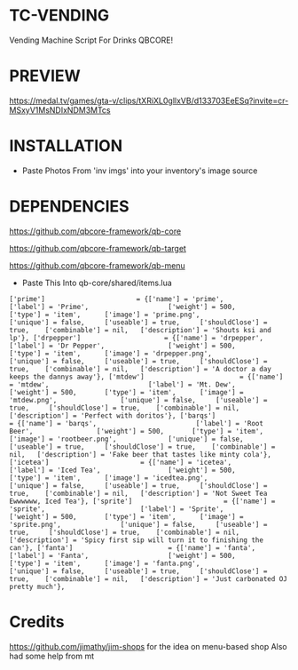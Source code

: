 # TC-VENDING
Vending Machine Script For Drinks QBCORE!

# PREVIEW
https://medal.tv/games/gta-v/clips/tXRiXL0gllxVB/d133703EeESq?invite=cr-MSxyV1MsNDIxNDM3MTcs

# INSTALLATION
- Paste Photos From 'inv imgs' into your inventory's image source

# DEPENDENCIES
https://github.com/qbcore-framework/qb-core

https://github.com/qbcore-framework/qb-target

https://github.com/qbcore-framework/qb-menu

- Paste This Into qb-core/shared/items.lua

`['prime'] 				 	 	 = {['name'] = 'prime', 			  	  		['label'] = 'Prime', 					['weight'] = 500, 		['type'] = 'item', 		['image'] = 'prime.png', 				['unique'] = false, 	['useable'] = true, 	['shouldClose'] = true,	   ['combinable'] = nil,   ['description'] = 'Shouts ksi and lp'},
	['drpepper'] 				 	 = {['name'] = 'drpepper', 			  	  		['label'] = 'Dr Pepper', 				['weight'] = 500, 		['type'] = 'item', 		['image'] = 'drpepper.png', 			['unique'] = false, 	['useable'] = true, 	['shouldClose'] = true,	   ['combinable'] = nil,   ['description'] = 'A doctor a day keeps the dannys away'},
	['mtdew'] 				 	 	 = {['name'] = 'mtdew', 			  	  		['label'] = 'Mt. Dew', 					['weight'] = 500, 		['type'] = 'item', 		['image'] = 'mtdew.png', 				['unique'] = false, 	['useable'] = true, 	['shouldClose'] = true,	   ['combinable'] = nil,   ['description'] = 'Perfect with doritos'},
	['barqs'] 				 	     = {['name'] = 'barqs', 			  	  		['label'] = 'Root Beer', 				['weight'] = 500, 		['type'] = 'item', 		['image'] = 'rootbeer.png', 			['unique'] = false, 	['useable'] = true, 	['shouldClose'] = true,	   ['combinable'] = nil,   ['description'] = 'Fake beer that tastes like minty cola'},
	['icetea'] 				 	     = {['name'] = 'icetea', 			  	  		['label'] = 'Iced Tea', 				['weight'] = 500, 		['type'] = 'item', 		['image'] = 'icedtea.png', 				['unique'] = false, 	['useable'] = true, 	['shouldClose'] = true,	   ['combinable'] = nil,   ['description'] = 'Not Sweet Tea Ewwwwww, Iced Tea'},
	['sprite'] 				 	 	 = {['name'] = 'sprite', 			  	  		['label'] = 'Sprite', 					['weight'] = 500, 		['type'] = 'item', 		['image'] = 'sprite.png', 				['unique'] = false, 	['useable'] = true, 	['shouldClose'] = true,	   ['combinable'] = nil,   ['description'] = 'Spicy first sip will turn it to finishing the can'},
	['fanta'] 				 	 	 = {['name'] = 'fanta', 			  	  		['label'] = 'Fanta', 					['weight'] = 500, 		['type'] = 'item', 		['image'] = 'fanta.png', 				['unique'] = false, 	['useable'] = true, 	['shouldClose'] = true,	   ['combinable'] = nil,   ['description'] = 'Just carbonated OJ pretty much'},`


# Credits 
https://github.com/jimathy/jim-shops for the idea on menu-based shop
Also had some help from mt
